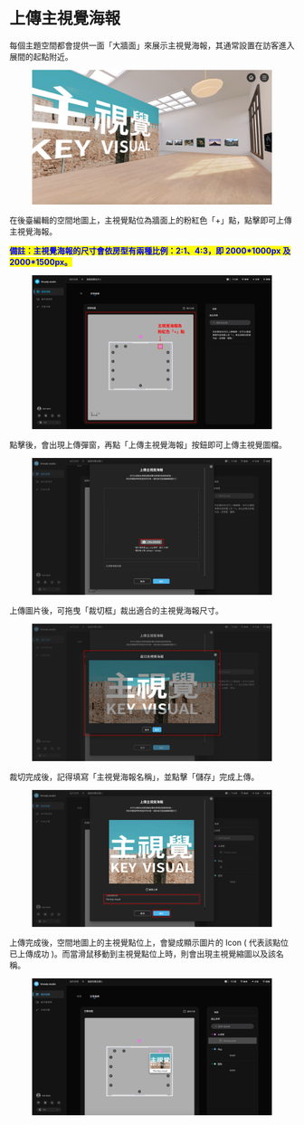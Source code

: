 # 上傳主視覺海報

每個主題空間都會提供一面「大牆面」來展示主視覺海報，其通常設置在訪客進入展間的起點附近。

<figure><img src="../.gitbook/assets/優雅A_01.png" alt=""><figcaption></figcaption></figure>

在後臺編輯的空間地圖上，主視覺點位為牆面上的粉紅色「+」點，點擊即可上傳主視覺海報。

<mark style="color:blue;">**備註：主視覺海報的尺寸會依房型有兩種比例：**</mark><mark style="color:blue;"><mark style="color:blue;">**2:1、4:3，即 2000\*1000px 及 2000\*1500px。**<mark style="color:blue;"></mark>

<figure><img src="../.gitbook/assets/Frame 31 (1).png" alt=""><figcaption></figcaption></figure>

點擊後，會出現上傳彈窗，再點「上傳主視覺海報」按鈕即可上傳主視覺圖檔。

<figure><img src="../.gitbook/assets/Frame 32.png" alt=""><figcaption></figcaption></figure>

上傳圖片後，可拖曳「裁切框」裁出適合的主視覺海報尺寸。

<figure><img src="../.gitbook/assets/Frame 33.png" alt=""><figcaption></figcaption></figure>

裁切完成後，記得填寫「主視覺海報名稱」，並點擊「儲存」完成上傳。

<figure><img src="../.gitbook/assets/Frame 34 (1).png" alt=""><figcaption></figcaption></figure>

上傳完成後，空間地圖上的主視覺點位上，會變成顯示圖片的 Icon ( 代表該點位已上傳成功 )。而當滑鼠移動到主視覺點位上時，則會出現主視覺縮圖以及該名稱。

<figure><img src="../.gitbook/assets/截圖 2022-12-23 下午1.38 1.png" alt=""><figcaption></figcaption></figure>

